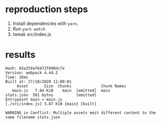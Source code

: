 # reproduction steps

1) Install dependencies with `yarn`.
2) Run `yarn watch`
3) tweak src/index.js

# results

``` 
Hash: 83a259af6472f890dc7e
Version: webpack 4.44.2
Time: 26ms
Built at: 27/10/2020 11:00:01
     Asset       Size  Chunks             Chunk Names
   main.js   7.84 KiB    main  [emitted]  main
stats.json  581 bytes          [emitted]
Entrypoint main = main.js
[./src/index.js] 3.87 KiB {main} [built]

WARNING in Conflict: Multiple assets emit different content to the same filename stats.json

```

